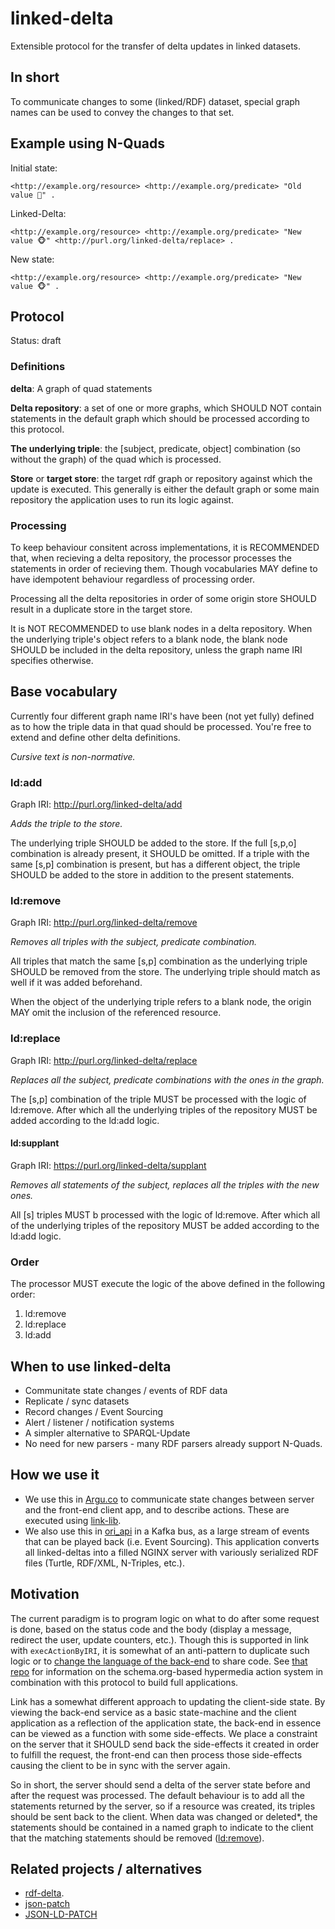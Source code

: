 # linked-delta

Extensible protocol for the transfer of delta updates in linked datasets.

## In short

To communicate changes to some (linked/RDF) dataset, special graph names can be used to convey the changes to that set.

## Example using N-Quads

Initial state:
``` turtle
<http://example.org/resource> <http://example.org/predicate> "Old value 🙈" .
```
Linked-Delta:
``` nquads
<http://example.org/resource> <http://example.org/predicate> "New value 🐵" <http://purl.org/linked-delta/replace> .
```
New state:
```nquads
<http://example.org/resource> <http://example.org/predicate> "New value 🐵" .
```

## Protocol

Status: draft

### Definitions

**delta**: A graph of quad statements

**Delta repository**: a set of one or more graphs, which SHOULD NOT contain statements in the default graph which should be processed according to this protocol.

**The underlying triple**: the [subject, predicate, object] combination (so without the graph) of the quad which is processed.

**Store** or **target store**: the target rdf graph or repository against which the update is executed. This generally is either the default graph or some main repository the application uses to run its logic against.

### Processing

To keep behaviour consitent across implementations, it is RECOMMENDED that, when recieving a delta repository, the processor processes the statements in order of recieving them. Though vocabularies MAY define to have idempotent behaviour regardless of processing order.

Processing all the delta repositories in order of some origin store SHOULD result in a duplicate store in the target store.

It is NOT RECOMMENDED to use blank nodes in a delta repository. When the underlying triple's object refers to a blank node, the blank node SHOULD be included in the delta repository, unless the graph name IRI specifies otherwise.

## Base vocabulary

Currently four different graph name IRI's have been (not yet fully) defined as to how the triple data in that quad should be processed.
You're free to extend and define other delta definitions.

_Cursive text is non-normative._

### ld:add

Graph IRI: http://purl.org/linked-delta/add

_Adds the triple to the store._

The underlying triple SHOULD be added to the store. If the full [s,p,o] combination is already present, it SHOULD be omitted. If a triple with the same [s,p] combination is present, but has a different object, the triple SHOULD be added to the store in addition to the present statements.

### ld:remove

Graph IRI: http://purl.org/linked-delta/remove

_Removes all triples with the subject, predicate combination._

All triples that match the same [s,p] combination as the underlying triple SHOULD be removed from the store. The underlying triple should match as well if it was added beforehand.

When the object of the underlying triple refers to a blank node, the origin MAY omit the inclusion of the referenced resource.

### ld:replace

Graph IRI: http://purl.org/linked-delta/replace

_Replaces all the subject, predicate combinations with the ones in the graph._

The [s,p] combination of the triple MUST be processed with the logic of ld:remove. After which all the underlying triples of the repository MUST be added according to the ld:add logic.

#### ld:supplant

Graph IRI: https://purl.org/linked-delta/supplant

_Removes all statements of the subject, replaces all the triples with the new ones._

All [s] triples MUST b processed with the logic of ld:remove. After which all of the underlying triples of the repository MUST be added according to the ld:add logic.

### Order

The processor MUST execute the logic of the above defined in the following order: 
1. ld:remove
2. ld:replace
3. ld:add

## When to use linked-delta

- Communitate state changes / events of RDF data
- Replicate / sync datasets
- Record changes / Event Sourcing
- Alert / listener / notification systems
- A simpler alternative to SPARQL-Update
- No need for new parsers - many RDF parsers already support N-Quads.

## How we use it

- We use this in [Argu.co](https://argu.co) to communicate state changes between server and the front-end client app, and to describe actions. These are executed using [link-lib](https://github.com/fletcher91/link-lib/).
- We also use this in [ori_api](https://github.com/ontola/ori_api/) in a Kafka bus, as a large stream of events that can be played back (i.e. Event Sourcing). This application converts all linked-deltas into a filled NGINX server with variously serialized RDF files (Turtle, RDF/XML, N-Triples, etc.).

## Motivation

The current paradigm is to program logic on what to do after some request is done, based on the status code
and the body (display a message, redirect the user, update counters, etc.). Though this is supported in link with 
`execActionByIRI`, it is somewhat of an anti-pattern to duplicate such logic or to [change the language of the
back-end](https://en.wikipedia.org/wiki/Isomorphic_JavaScript) to share code. See [that repo](https://github.com/fletcher91/link-lib#usage) for information on the schema.org-based hypermedia action system in combination with this protocol to build full applications.

Link has a somewhat different approach to updating the client-side state. By viewing the back-end service as a basic
state-machine and the client application as a reflection of the application state, the back-end in essence can be viewed
as a function with some side-effects. We place a constraint on the server that it SHOULD send back the side-effects it
created in order to fulfill the request, the front-end can then process those side-effects causing the client to be in
sync with the server again.

So in short, the server should send a delta of the server state before and after the request was processed. The default
behaviour is to add all the statements returned by the server, so if a resource was created, its triples should be sent
back to the client. When data was changed or deleted*, the statements should be contained in a named graph to indicate to
the client that the matching statements should be removed (<ld:remove>).


## Related projects / alternatives

- [rdf-delta](https://afs.github.io/rdf-delta/).
- [json-patch](http://jsonpatch.com/)
- [JSON-LD-PATCH](https://github.com/digibib/ls.ext/wiki/JSON-LD-PATCH)
